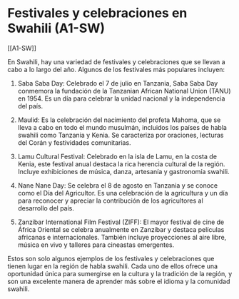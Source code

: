 # Festivales y celebraciones en Swahili (A1-SW)

[[A1-SW]]

En Swahili, hay una variedad de festivales y celebraciones que se llevan a cabo a lo largo del año. Algunos de los festivales más populares incluyen:

1. Saba Saba Day: Celebrado el 7 de julio en Tanzania, Saba Saba Day conmemora la fundación de la Tanzanian African National Union (TANU) en 1954. Es un día para celebrar la unidad nacional y la independencia del país.

2. Maulid: Es la celebración del nacimiento del profeta Mahoma, que se lleva a cabo en todo el mundo musulmán, incluidos los países de habla swahili como Tanzania y Kenia. Se caracteriza por oraciones, lecturas del Corán y festividades comunitarias.

3. Lamu Cultural Festival: Celebrado en la isla de Lamu, en la costa de Kenia, este festival anual destaca la rica herencia cultural de la región. Incluye exhibiciones de música, danza, artesanía y gastronomía swahili.

4. Nane Nane Day: Se celebra el 8 de agosto en Tanzania y se conoce como el Día del Agricultor. Es una celebración de la agricultura y un día para reconocer y apreciar la contribución de los agricultores al desarrollo del país.

5. Zanzibar International Film Festival (ZIFF): El mayor festival de cine de África Oriental se celebra anualmente en Zanzíbar y destaca películas africanas e internacionales. También incluye proyecciones al aire libre, música en vivo y talleres para cineastas emergentes.

Estos son solo algunos ejemplos de los festivales y celebraciones que tienen lugar en la región de habla swahili. Cada uno de ellos ofrece una oportunidad única para sumergirse en la cultura y la tradición de la región, y son una excelente manera de aprender más sobre el idioma y la comunidad swahili.
